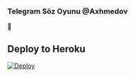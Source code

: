 ### Telegram Söz Oyunu @Axhmedov
📝
## Deploy to Heroku

[![Deploy](https://www.herokucdn.com/deploy/button.svg)](https://heroku.com/deploy?template=https://github.com/tankapf/kelimet-retv1-2)
